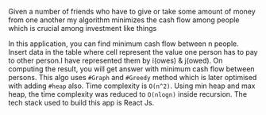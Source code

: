 Given a number of friends who have to give or take some amount of money from one another my algorithm minimizes the cash flow among people which is crucial among investment like things

In this application, you can find minimum cash flow between n people. Insert data in the table where cell represent the value one person has to pay to other person.I have represented them by i(owes) & j(owed). On computing the result, you will get answer with minimum cash flow between persons.
This algo uses `#Graph` and `#Greedy` method which is later optimised with adding `#heap` also. Time complexity is `O(n^2)`. Using min heap and max heap, the time complexity was reduced to `O(nlogn)` inside recursion.
The tech stack used to build this app is React Js.	       

